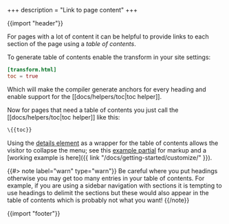+++
description = "Link to page content"
+++

{{import "header"}}

For pages with a lot of content it can be helpful to provide links to each section of the page using a *table of contents*.

To generate table of contents enable the transform in your site settings:

```toml
[transform.html]
toc = true
```

Which will make the compiler generate anchors for every heading and enable support for the [[docs/helpers/toc|toc helper]].

Now for pages that need a table of contents you just call the [[docs/helpers/toc|toc helper]] like this:

```handlebars
\{{toc}}
```

Using the [details element][] as a wrapper for the table of contents allows the visitor to collapse the menu; see this [example partial][] for markup and a [working example is here]({{ link "/docs/getting-started/customize/" }}).

{{#> note label="warn" type="warn"}}
Be careful where you put headings otherwise you may get too many entries in your table of contents. For example, if you are using a sidebar navigation with sections it is tempting to use headings to delimit the sections but these would also appear in the table of contents which is probably not what you want!
{{/note}}

{{import "footer"}}

[details element]: https://developer.mozilla.org/en-US/docs/Web/HTML/Element/details
[example partial]: https://github.com/uwe-app/website/blob/main/site/partials/table-of-contents.hbs
